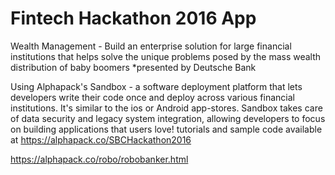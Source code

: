 # Fintech Hackathon 2016 App

Wealth Management - Build an enterprise solution for large financial institutions that helps solve the unique problems posed by the mass wealth distribution of baby boomers *presented by Deutsche Bank

Using Alphapack's Sandbox - a software deployment platform that lets developers write their code once and deploy across various financial institutions. It's similar to the ios or Android app-stores. Sandbox takes care of data security and legacy system integration, allowing developers to focus on building applications that users love!  tutorials and sample code available at https://alphapack.co/SBCHackathon2016

https://alphapack.co/robo/robobanker.html